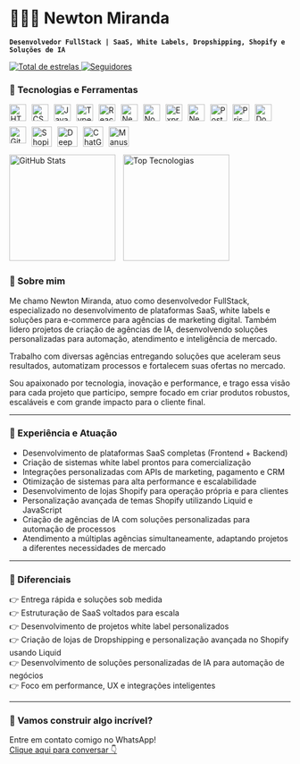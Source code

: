 # 👨🏻‍💻 Newton Miranda

**`Desenvolvedor FullStack | SaaS, White Labels, Dropshipping, Shopify e Soluções de IA`**
<p align="left">
    <a href="https://github.com/NewtonMiranda00?tab=repositories&sort=stargazers">
        <img 
            alt="Total de estrelas" 
            title="Total de estrelas GitHub" 
            src="https://custom-icon-badges.demolab.com/github/stars/NewtonMiranda00?color=55960c&style=for-the-badge&labelColor=488207&logo=star&label=estrelas"
        />
    </a>
    <a href="https://github.com/NewtonMiranda00?tab=followers">
        <img 
            alt="Seguidores" 
            title="Me siga no GitHub" 
            src="https://custom-icon-badges.demolab.com/github/followers/NewtonMiranda00?color=236ad3&labelColor=1155ba&style=for-the-badge&logo=github&label=Seguidores&logoColor=white"
        />
    </a>
</p>

### 🤖 Tecnologias e Ferramentas

<p align="left" style="display: flex; flex-wrap: wrap; gap: 10px;">
  <img alt="HTML" title="HTML" width="30px" src="https://cdn.jsdelivr.net/gh/devicons/devicon@latest/icons/html5/html5-original.svg" />
  <img alt="CSS" title="CSS" width="30px" src="https://cdn.jsdelivr.net/gh/devicons/devicon@latest/icons/css3/css3-original.svg" />
  <img alt="JavaScript" title="JavaScript" width="30px" src="https://cdn.jsdelivr.net/gh/devicons/devicon@latest/icons/javascript/javascript-original.svg" />
  <img alt="TypeScript" title="TypeScript" width="30px" src="https://cdn.jsdelivr.net/gh/devicons/devicon@latest/icons/typescript/typescript-original.svg" />
  <img alt="React" title="React" width="30px" src="https://cdn.jsdelivr.net/gh/devicons/devicon@latest/icons/react/react-original.svg" />
  <img alt="Next.js" title="Next.js" width="30px" src="https://cdn.jsdelivr.net/gh/devicons/devicon@latest/icons/nextjs/nextjs-original.svg" />
  <img alt="Node.js" title="Node.js" width="30px" src="https://cdn.jsdelivr.net/gh/devicons/devicon@latest/icons/nodejs/nodejs-original.svg" />
  <img alt="Express" title="Express" width="30px" src="https://netforemost.com/wp-content/uploads/2024/08/1646733543-1.webp" />
  <img alt="NestJS" title="NestJS" width="30px" src="https://img.icons8.com/?size=100&id=9ESZMOeUioJS&format=png&color=000000" />
  <img alt="PostgreSQL" title="PostgreSQL" width="30px" src="https://cdn.jsdelivr.net/gh/devicons/devicon@latest/icons/postgresql/postgresql-original.svg" />
  <img alt="Prisma" title="Prisma" width="30px" src="https://cdn.jsdelivr.net/gh/devicons/devicon@latest/icons/prisma/prisma-original.svg" />
  <img alt="Docker" title="Docker" width="30px" src="https://cdn.jsdelivr.net/gh/devicons/devicon@latest/icons/docker/docker-original.svg" />
  <img alt="Git" title="Git" width="30px" src="https://cdn.jsdelivr.net/gh/devicons/devicon@latest/icons/git/git-original.svg" />
  <img alt="Shopify" title="Shopify" width="36px" src="https://img.icons8.com/?size=100&id=uSHYbs6PJfMT&format=png&color=000000" />
  <img alt="DeepSeek" title="DeepSeek" width="36px" src="https://img.icons8.com/?size=100&id=YWOidjGxCpFW&format=png&color=000000" />
  <img alt="ChatGPT" title="ChatGPT" width="36px" src="https://img.icons8.com/?size=100&id=kTuxVYRKeKEY&format=png&color=000000" />
  <img alt="Manus" title="Manus" width="36px" src="https://manus.im/icon.png?cf131ec9640e9d99" />
</p>


<p align="left">
  <img alt="GitHub Stats" height="190" style="padding-right: 10px;" src="https://github-readme-stats.vercel.app/api?username=NewtonMiranda00&show_icons=true&theme=tokyonight&include_all_commits=true&locale=pt-br" />
  <img alt="Top Tecnologias" height="190" src="https://github-readme-stats.vercel.app/api/top-langs/?username=NewtonMiranda00&theme=tokyonight&layout=compact&custom_title=Tecnologias&langs_count=9" />
</p>

### 🌟 Sobre mim

Me chamo Newton Miranda, atuo como desenvolvedor FullStack, especializado no desenvolvimento de plataformas SaaS, white labels e soluções para e-commerce para agências de marketing digital. Também lidero projetos de criação de agências de IA, desenvolvendo soluções personalizadas para automação, atendimento e inteligência de mercado.

Trabalho com diversas agências entregando soluções que aceleram seus resultados, automatizam processos e fortalecem suas ofertas no mercado.

Sou apaixonado por tecnologia, inovação e performance, e trago essa visão para cada projeto que participo, sempre focado em criar produtos robustos, escaláveis e com grande impacto para o cliente final.

---

### 🎯 Experiência e Atuação

- Desenvolvimento de plataformas SaaS completas (Frontend + Backend)
- Criação de sistemas white label prontos para comercialização
- Integrações personalizadas com APIs de marketing, pagamento e CRM
- Otimização de sistemas para alta performance e escalabilidade
- Desenvolvimento de lojas Shopify para operação própria e para clientes
- Personalização avançada de temas Shopify utilizando Liquid e JavaScript
- Criação de agências de IA com soluções personalizadas para automação de processos
- Atendimento a múltiplas agências simultaneamente, adaptando projetos a diferentes necessidades de mercado

---

### 🧹 Diferenciais

👉 Entrega rápida e soluções sob medida  
👉 Estruturação de SaaS voltados para escala  
👉 Desenvolvimento de projetos white label personalizados  
👉 Criação de lojas de Dropshipping e personalização avançada no Shopify usando Liquid  
👉 Desenvolvimento de soluções personalizadas de IA para automação de negócios  
👉 Foco em performance, UX e integrações inteligentes

---

### 💬 Vamos construir algo incrível?

Entre em contato comigo no WhatsApp!  
[Clique aqui para conversar 👇](https://wa.me/5591998085725?text=Vi%20seu%20perfil%20no%20GitHub%20e%20gostaria%20de%20conversar%20sobre%20um%20projeto)

